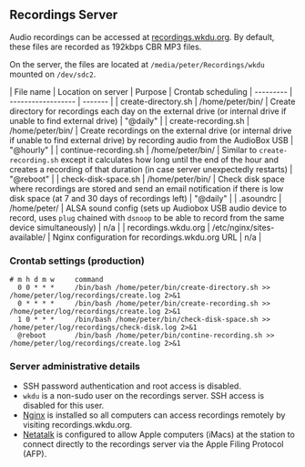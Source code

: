 ## Recordings Server

Audio recordings can be accessed at [recordings.wkdu.org](http://recordings.wkdu.org). By default, these files are recorded as 192kbps CBR MP3 files.

On the server, the files are located at `/media/peter/Recordings/wkdu` mounted on `/dev/sdc2`.

| File name | Location on server | Purpose | Crontab scheduling
| --------- | ------------------ | ------- |
| create-directory.sh | /home/peter/bin/ | Create directory for recordings each day on the external drive (or internal drive if unable to find external drive) | "@daily" |
| create-recording.sh | /home/peter/bin/ | Create recordings on the external drive (or internal drive if unable to find external drive) by recording audio from the AudioBox USB | "@hourly" |
| continue-recording.sh | /home/peter/bin/ | Similar to `create-recording.sh` except it calculates how long until the end of the hour and creates a recording of that duration (in case server unexpectedly restarts) | "@reboot" |
| check-disk-space.sh | /home/peter/bin/ | Check disk space where recordings are stored and send an email notification if there is low disk space (at 7 and 30 days of recordings left) | "@daily" |
| .asoundrc | /home/peter/ | ALSA sound config (sets up Audiobox USB audio device to record, uses `plug` chained with `dsnoop` to be able to record from the same device simultaneously) | n/a |
| recordings.wkdu.org | /etc/nginx/sites-available/ | Nginx configuration for recordings.wkdu.org URL | n/a |

### Crontab settings (production)

    # m h d m w     command
      0 0 * * *     /bin/bash /home/peter/bin/create-directory.sh >> /home/peter/log/recordings/create.log 2>&1
      0 * * * *     /bin/bash /home/peter/bin/create-recording.sh >> /home/peter/log/recordings/create.log 2>&1
      1 0 * * *     /bin/bash /home/peter/bin/check-disk-space.sh >> /home/peter/log/recordings/check-disk.log 2>&1
      @reboot       /bin/bash /home/peter/bin/contine-recording.sh >> /home/peter/log/recordings/create.log 2>&1

### Server administrative details

* SSH password authentication and root access is disabled.
* `wkdu` is a non-sudo user on the recordings server. SSH access is disabled for this user.
* [Nginx](http://nginx.org/en/docs/http/ngx_http_autoindex_module.html) is installed so all computers can access recordings remotely by visiting recordings.wkdu.org.
* [Netatalk](http://netatalk.sourceforge.net/) is configured to allow Apple computers (iMacs) at the station to connect directly to the recordings server via the Apple Filing Protocol (AFP).
